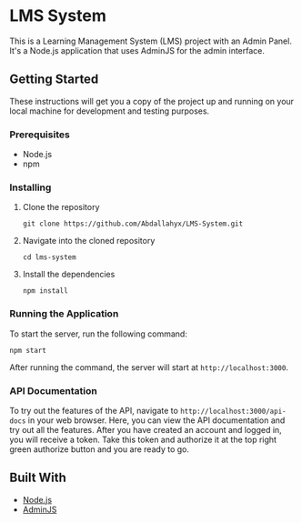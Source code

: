 # LMS System

This is a Learning Management System (LMS) project with an Admin Panel. It's a Node.js application that uses AdminJS for the admin interface.

## Getting Started

These instructions will get you a copy of the project up and running on your local machine for development and testing purposes.

### Prerequisites

- Node.js
- npm

### Installing

1. Clone the repository
   ```
   git clone https://github.com/Abdallahyx/LMS-System.git
   ```
2. Navigate into the cloned repository
   ```
   cd lms-system
   ```
3. Install the dependencies
   ```
   npm install
   ```

### Running the Application

To start the server, run the following command:

```
npm start
```

After running the command, the server will start at `http://localhost:3000`.

### API Documentation

To try out the features of the API, navigate to `http://localhost:3000/api-docs` in your web browser. Here, you can view the API documentation and try out all the features.
After you have created an account and logged in, you will receive a token. Take this token and authorize it at the top right green authorize button and you are ready to go.

## Built With

- [Node.js](https://nodejs.org/)
- [AdminJS](https://adminjs.co/)

